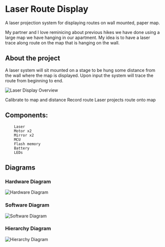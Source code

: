 # Laser Route Display

A laser projection system for displaying routes on wall mounted, paper map.

My partner and I love reminicing about previous hikes we have done using a large map we have hanging in our apartment. My idea is to have a laser trace along route on the map that is hanging on the wall. 


## About the project

A laser system will sit mounted on a stage to be hung some distance from the wall where the map is displayed.
Upon input the system will trace the route from beginning to end.


![Laser Display Overview](https://user-images.githubusercontent.com/15851972/160226537-94b75ea5-69ec-49b9-a007-0ad50edd9098.png)



Calibrate to map and distance
Record route 
Laser projects route onto map

## Components:
        Laser
        Motor x2
        Mirror x2
        MCU
        Flash memory
        Battery
        LEDs
  
 ## Diagrams
 
### Hardware Diagram   

![Hardware Diagram](https://user-images.githubusercontent.com/15851972/160226402-2291c620-f6a8-4587-9201-7eea6014dca2.png)



### Software Diagram

![Software Diagram](https://user-images.githubusercontent.com/15851972/160226406-4e73782d-5f55-4bdf-a0f8-9a9e360a8511.png)



### Hierarchy Diagram

![Hierarchy Diagram](https://user-images.githubusercontent.com/15851972/160226410-f61ae0d5-fd33-4940-98ab-db5ff83ac83c.png)



